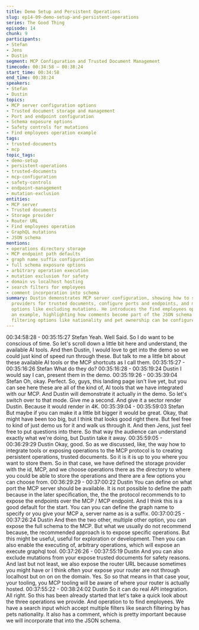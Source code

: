 ```yaml
---
title: Demo Setup and Persistent Operations
slug: ep14-09-demo-setup-and-persistent-operations
series: The Good Thing
episode: 14
chunk: 9
participants:
- Stefan
- Jens
- Dustin
segment: MCP Configuration and Trusted Document Management
timecode: 00:34:58 – 00:38:24
start_time: 00:34:58
end_time: 00:38:24
speakers:
- Stefan
- Dustin
topics:
- MCP server configuration options
- Trusted document storage and management
- Port and endpoint configuration
- Schema exposure options
- Safety controls for mutations
- Find employees operation example
tags:
- trusted-documents
- mcp
topic_tags:
- demo-setup
- persistent-operations
- trusted-documents
- mcp-configuration
- safety-controls
- endpoint-management
- mutation-exclusion
entities:
- MCP server
- Trusted documents
- Storage provider
- Router URL
- Find employees operation
- GraphQL mutations
- JSON schema
mentions:
- operations directory storage
- MCP endpoint path defaults
- graph name suffix configuration
- full schema exposure options
- arbitrary operation execution
- mutation exclusion for safety
- domain vs localhost hosting
- search filters for employees
- comment incorporation into schema
summary: Dustin demonstrates MCP server configuration, showing how to set up storage
  providers for trusted documents, configure ports and endpoints, and manage safety
  options like excluding mutations. He introduces the find employees operation as
  an example, highlighting how comments become part of the JSON schema and how various
  filtering options like nationality and pet ownership can be configured.
---
```


00:34:58:28 - 00:35:15:27
Stefan
Yeah. Well Said. So I do want to be conscious of time. So let's scroll down a little bit here and
understand, the available AI tools. And then Dustin, I would love to get into the demo so we
could just kind of speed run through these. But talk to me a little bit about these available AI
tools or the MCP shortcuts as I call them.
00:35:15:27 - 00:35:16:26
Stefan
What do they do?
00:35:16:28 - 00:35:19:24
Dustin
I would say I can, present them in the demo.
00:35:19:26 - 00:35:39:04
Stefan
Oh, okay. Perfect. So, guys, this landing page isn't live yet, but you can see here these are all of
the kind of, AI tools that we have integrated with our MCP. And Dustin will demonstrate it
actually in the demo. So let's switch over to that mode. Give me a second. And give it a sector
render Dustin. Because it would render in 4K.
00:35:39:04 - 00:35:59:03
Stefan
But maybe if you can make it a little bit bigger it would be great. Okay, that might have been too
big, but I think that looks good right there. But feel free to kind of just demo us for it and walk us
through it. And then Jens, just feel free to put questions into there. So that way the audience can
understand exactly what we're doing, but Dustin take it away.
00:35:59:05 - 00:36:29:29
Dustin
Okay, good. So as we discussed, like, the way how to integrate tools or exposing operations to
the MCP protocol is to creating persistent operations, trusted documents. So it is it is up to you
where you want to store them. So in that case, we have defined the storage provider with the id,
MCP, and we choose operations there as the directory to where you could be able to store the
operations and there are a few options you can choose from.
00:36:29:29 - 00:37:00:22
Dustin
You can define on what port the MCP server should be available. It is not possible to define the
path because in the later specification, the, the the protocol recommends to to expose the
endpoints over the MCP / MCP endpoint. And I think this is a good default for the start. You can
you can define the graph name to specify or you give your MCP a, server name as is a suffix.
00:37:00:25 - 00:37:26:24
Dustin
And then the two other, multiple other option, you can expose the full schema to the MCP. But
what we usually do not recommend because, the recommended approach is to expose specific
operations. But this might be useful, useful for exploration or development. Then you can also
enable the executing of, arbitrary operations, which will expose an execute graphql tool.
00:37:26:26 - 00:37:55:19
Dustin
And you can also exclude mutations from your expose trusted documents for safety reasons.
And last but not least, we also expose the router URL because sometimes you might have or I
think often your expose your router are not through localhost but on on on the domain. Yes. So
so that means in that case your, your tooling, you MCP tooling will be aware of where your
router is actually hosted.
00:37:55:22 - 00:38:24:02
Dustin
So it can do real API integration. All right. So this has been already started that let's take a quick
look about the three operations we provide. And operation to to find employees. We have a
search input which accept multiple filters like search filtering by has pets nationality. It also has a
comment, which is pretty important because we will incorporate that into the JSON schema.